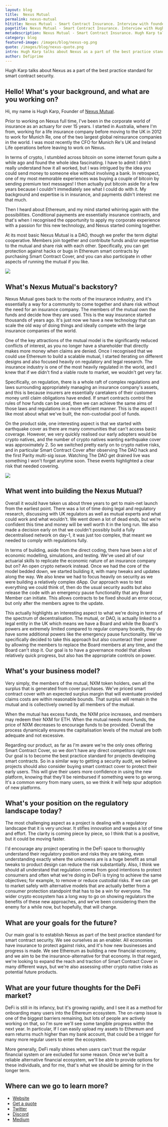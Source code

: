 ```yaml
---
layout: blog
title:  Nexus Mutual
permalink: nexus-mutual
h1title: Nexus Mutual - Smart Contract Insurance. Interview with founder.   
pagetitle: Nexus Mutual - Smart Contract Insurance. Interview with Hugh Karp, founder of Nexus Mutual.   
metadescription: Nexus Mutual - Smart Contract Insurance. Hugh Karp talks about Nexus as a part of the best practice standard for smart contract security.
category: blog
featured-image: /images/blog/nexus-og.png
quote: /images/blog/nexus-quote.png
intro: Hugh Karp talks about Nexus as a part of the best practice standard for smart contract security.
author: Defiprime
---
```

Hugh Karp talks about Nexus as a part of the best practice standard for smart contract security.

## Hello! What's your background, and what are you working on?

Hi, my name is Hugh Karp, Founder of [Nexus Mutual](https://nexusmutual.io/).

Prior to working on Nexus full time, I've been in the corporate world of insurance as an actuary for over 15 years. I started in Australia, where I'm from, working for a life insurance company before moving to the UK in 2012 to work for Munich Re, one of the two largest global reinsurance companies in the world. I was most recently the CFO for Munich Re's UK and Ireland Life operations before leaving to work on Nexus.

In terms of crypto, I stumbled across bitcoin on some internet forum quite a while ago and found the whole idea fascinating. I have to admit I didn't really understand how it all worked, but I was intrigued by the idea you could send money to someone else without involving a bank. In retrospect, one of my most memorable experiences was buying a couple of bitcoin by sending premium text messages! I then actually put bitcoin aside for a few years because I couldn't immediately see what I could do with it. My background and expertise is in insurance, and payments didn't interest me that much.

Then I heard about Ethereum, and my mind started whirring again with the possibilities. Conditional payments are essentially insurance contracts, and that's when I recognised the opportunity to apply my corporate experience with a passion for this new technology, and Nexus started coming together.

At its most basic Nexus Mutual is a DAO, though we prefer the term digital cooperative. Members join together and contribute funds and/or expertise to the mutual and share risk with each other. Specifically, you can get protection against hacks or bugs in Ethereum smart contracts by purchasing Smart Contract Cover, and you can also participate in other aspects of running the mutual if you like.

![](/images/blog/nexus2.png)

## What's Nexus Mutual's backstory?

Nexus Mutual goes back to the roots of the insurance industry, and it's essentially a way for a community to come together and share risk without the need for an insurance company. The members of the mutual own the funds and decide how they are used. This is the way insurance started thousands of years ago. It's just now we have a new technology that can scale the old way of doing things and ideally compete with the large insurance companies of the world.

One of the key attractions of the mutual model is the significantly reduced conflicts of interest, as you no longer have a shareholder that directly makes more money when claims are denied. Once I recognised that we could use Ethereum to build a scalable mutual, I started iterating on different designs and also focused heavily on regulatory and legal research. The insurance industry is one of the most heavily regulated in the world, and I knew that if we didn't find a viable route to market, we wouldn't get very far.

Specifically, on regulation, there is a whole raft of complex regulations and laws surrounding appropriately managing an insurance company's assets, and this is because insurers are essentially caretakers of their customers money until claim obligations have ended. If smart contracts control the rules of how funds can be used, then we can achieve the same aims of those laws and regulations in a more efficient manner. This is the aspect I like most about what we've built, the non-custodial pool of funds.

On the product side, one interesting aspect is that we started with earthquake cover as there are many communities that can't access basic coverage. However, we very quickly realised our early adopters would be crypto natives, and the number of crypto natives wanting earthquake cover was approximately 2. So we switched pretty early on to crypto native risks, and in particular Smart Contract Cover after observing The DAO hack and the first Parity multi-sig issue. Watching The DAO get drained live was something I won't forget anytime soon. These events highlighted a clear risk that needed covering.

![](/images/blog/nexus1.png)

## What went into building the Nexus Mutual?

Overall it would have taken us about three years to get to main-net launch from the earliest point. There was a lot of time doing legal and regulatory research, discussing with UK regulators as well as mutual experts and what could work and what wouldn't. We went down a lot of dead ends, but we're confident this time and money will be well worth it in the long run. We also made a decision early on that we couldn't possibly build a fully decentralised network on day-1, it was just too complex, that meant we needed to comply with regulations fully.

In terms of building, aside from the direct coding, there have been a lot of economic modelling, simulations, and testing. We've used all of our actuarial skills to replicate the economic nature of an insurance company but on? An open crypto network instead. Once we had the core of the model bedded down, we started building it, with many tweaks and updates along the way. We also knew we had to focus heavily on security as we were building a relatively complex dApp. Our approach was to test everything we could think of, then do the usual security audits but also release the code with an emergency pause functionality that any Board Member can initiate. This allows contracts to be fixed should an error occur, but only after the members agree to the update.

This actually highlights an interesting aspect to what we're doing in terms of the spectrum of decentralisation. The mutual, or DAO, is actually linked to a legal entity in the UK which means we have a Board and while the Board's powers are extremely limited compared to regular company boards, they do have some additional powers like the emergency pause functionality. We've specifically decided to take this approach but also counteract their power by allowing the members to replace the Board members at any time, and the Board can't stop it. Our goal is to have a governance model that allows relatively quick progress, but also has the appropriate controls on power.

## What's your business model?

Very simply, the members of the mutual, NXM token holders, own all the surplus that is generated from cover purchases. We've priced smart contract cover with an expected surplus margin that will eventuate provided claims costs are within reasonable bounds. That surplus will remain in the mutual and is collectively owned by all members of the mutual.

When the mutual has excess funds, the NXM price increases, and members may redeem their NXM for ETH. When the mutual needs more funds, the price of NXM decreases to encourage funds to be provided. Overall the process dynamically ensures the capitalisation levels of the mutual are both adequate and not excessive.

Regarding our product, as far as I'm aware we're the only ones offering Smart Contract Cover, so we don't have any direct competitors right now. Our goal is to become the best practice standard for projects developing smart contracts. So in a similar way to getting a security audit, we believe projects should also consider buying smart contract cover to protect their early users. This will give their users more confidence in using the new platform, knowing that they'll be reimbursed if something were to go wrong. It's a common worry from many users, so we think it will help spur adoption of new platforms.

## What's your position on the regulatory landscape today?

The most challenging aspect as a project is dealing with a regulatory landscape that it is very unclear. It stifles innovation and wastes a lot of time and effort. The clarity is coming piece by piece, so I think that is a positive, but it could be moving faster.

I'd encourage any project operating in the DeFi space to thoroughly understand their regulatory position and risks they are taking, even understanding exactly where the unknowns are is a huge benefit as small tweaks to product design can reduce the risk substantially. Also, I think we should all understand that regulation comes from good intentions to protect consumers and often what we're doing in DeFi is trying to achieve the same objectives; for example, to remove or reduce custodial risks. If we can get to market safely with alternative models that are actually better from a consumer protection standpoint that has to be a win for everyone. The wider crypto ecosystem has a long way to go on showing regulators the benefits of these new approaches, and we've been considering them the enemy for a while now, but hopefully, that will change.

## What are your goals for the future?

Our main goal is to establish Nexus as part of the best practice standard for smart contract security. We see ourselves as an enabler. All economies have insurance to protect against risks, and it's how new businesses and progress is made. We see Ethereum as building a new financial economy, and we aim to be the insurance-alternative for that economy. In that regard, we're looking to expand the reach and traction of Smart Contract Cover in many different ways, but we're also assessing other crypto native risks as potential future products.

## What are your future thoughts for the DeFi market?

DeFi is still in its infancy, but it's growing rapidly, and I see it as a method for onboarding many users into the Ethereum ecosystem. The on-ramp issue is one of the biggest barriers remaining, but lots of people are actively working on that, so I'm sure we'll see some tangible progress within the next year. In particular, If I can easily upload my assets to Ethereum and earn returns much higher than my bank account, that could be a trigger for many more regular users to enter the ecosystem.

More generally, DeFi really shines when users can't trust the regular financial system or are excluded for some reason. Once we've built a reliable alternative financial ecosystem, we'll be able to provide options for these individuals, and for me, that's what we should be aiming for in the longer term.

## Where can we go to learn more?

- [Website](https://nexusmutual.io/)
- [Get a quote](https://app.nexusmutual.io/#/SmartContractCover)
- [Twitter](https://twitter.com/NexusMutual)
- [Discord](https://discord.gg/DwtQuSD)
- [Medium](https://medium.com/nexus-mutual)
